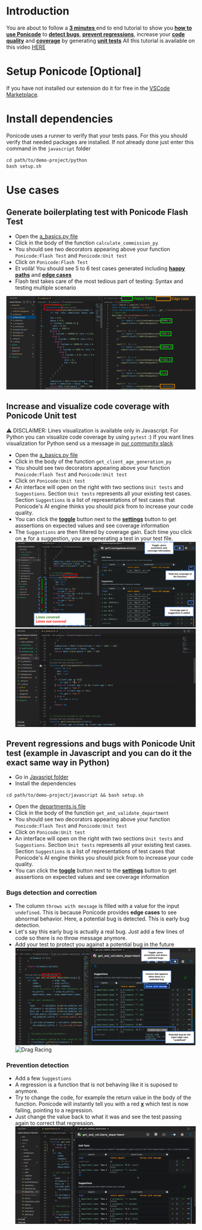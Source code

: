 # Introduction
You are about to follow a <ins> **3 minutes** </ins> end to end tutorial to show you <ins>**how to use Ponicode**</ins> to <ins>**detect bugs**</ins>, <ins>**prevent regressions**</ins>, increase your <ins>**code quality**</ins> and <ins>**coverage**</ins> by generating <ins>**unit tests**</ins>
All this tutorial is available on this video [HERE](https://ponicode.com)

# Setup Ponicode [Optional]
If you have not installed our extension do it for free in the [VSCode Marketplace](https://marketplace.visualstudio.com/items?itemName=ponicode.ponicode).

# Install dependencies
Ponicode uses a runner to verify that your tests pass. For this you should verify that needed packages are installed.
If not already done just enter this command in the `javascript` folder

```
cd path/to/demo-project/python
bash setup.sh
```

# Use cases
## Generate boilerplating test with Ponicode Flash Test

- Open the [a_basics.py file](./a_basics.py)
- Click in the body of the function `calculate_commission_py`
- You should see two decorators appearing above your function `Ponicode:Flash Test` and `Ponicode:Unit test`
- Click on `Ponicode:Flash Test`
- Et voilà! You should see 5 to 6 test cases generated including <ins>**happy paths**</ins> and <ins>**edge cases**</ins>
- Flash test takes care of the most tedious part of testing: Syntax and testing multiple scenario

![Drag Racing](screenshots/flashtest.png)

## Increase and visualize code coverage with Ponicode Unit test
⚠️ DISCLAIMER: Lines visualization is available only in Javascript. For Python you can visualize code coverage by using `pytest` :) If you want lines visualization for Python send us a message in [our community slack](https://app.ponicode.com/slack)
- Open the [a_basics.py file](./a_basics.py)
- Click in the body of the function `get_client_age_generation_py`
- You should see two decorators appearing above your function `Ponicode:Flash Test` and `Ponicode:Unit test`
- Click on `Ponicode:Unit test`
- An interface will open on the right with two sections `Unit tests` and `Suggestions`. Section `Unit tests` represents all your existing test cases. Section `Suggestions` is a list of representations of test cases that Ponicode's AI engine thinks you should pick from to increase your code quality.
- You can click the <ins>**toggle**</ins> button next to the <ins>**settings**</ins> button to get asssertions on expected values and see coverage information
- The `Suggestions` are then filtered by coverage gain. Each time you click on <ins>**+**</ins> for a suggestion, you are generating a test in your test file.
![Drag Racing](screenshots/coverage.png)
![Drag Racing](screenshots/coverage.gif)

## Prevent regressions and bugs with Ponicode Unit test (example in Javascript and you can do it the exact same way in Python)
- Go in [Javasript folder](../javascript/)
- Install the dependencies 
```
cd path/to/demo-project/javascript && bash setup.sh
```
- Open the [departments.js file](../javascript/timeoff-management-application/lib/route/departments.js)
- Click in the body of the function `get_and_validate_department`
- You should see two decorators appearing above your function `Ponicode:Flash Test` and `Ponicode:Unit test`
- Click on `Ponicode:Unit test`
- An interface will open on the right with two sections `Unit tests` and `Suggestions`. Section `Unit tests` represents all your existing test cases. Section `Suggestions` is a list of representations of test cases that Ponicode's AI engine thinks you should pick from to increase your code quality.
- You can click the <ins>**toggle**</ins> button next to the <ins>**settings**</ins> button to get asssertions on expected values and see coverage information
### Bugs detection and correction
- The column `throws with message` is filled with a value for the input `undefined`. This is because Ponicode provides **edge cases** to see abnormal behavior. Here, a potential bug is detected. This is early bug detection.
- Let's say this early bug is actually a real bug. Just add a few lines of code so there is no throw message anymore.
- Add your test to protect you against a potential bug in the future
![Drag Racing](screenshots/detect-bugs.png)
![Drag Racing](screenshots/bugs-detection.gif)
### Prevention detection
- Add a few `Suggestions`
- A regression is a function that is not behaving like it is suposed to anymore.
- Try to change the code, for example the return value in the body of the function. Ponicode will instantly tell you with a red <ins>**x**</ins> which test is now failing, pointing to a regression.
- Just change the value back to what it was and see the test passing again to correct that regression.
![Drag Racing](screenshots/prevention-detection.gif)